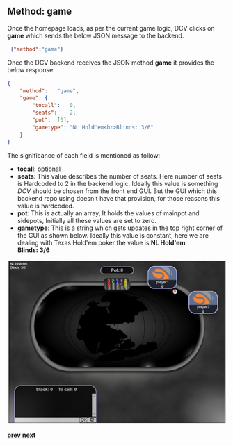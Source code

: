 ## Method: game
Once the homepage loads, as per the current game logic, DCV clicks on **game** which sends the below JSON message to the backend.
```json
 {"method":"game"}
```
Once the DCV backend receives the JSON method **game** it provides the below response.

```json
{
	"method":	"game",
	"game":	{
		"tocall":	0,
		"seats":	2,
		"pot":	[0],
		"gametype":	"NL Hold'em<br>Blinds: 3/6"
	}
}
```
The significance of each field is mentioned as follow:
* __tocall__: optional
* __seats__: This value describes the number of seats. Here number of seats is Hardcoded to 2 in the backend logic. Ideally this value is something *DCV* should be chosen from the front end GUI. But the GUI which this backend repo using doesn't have that provision, for those reasons this value is hardcoded.
* __pot__: This is actually an array, It holds the values of mainpot and sidepots, Initially all these values are set to zero.
* __gametype__: This is a string which gets updates in the top right corner of the GUI as shown below. Ideally this value is constant, here we are dealing with Texas Hold'em poker the value is **NL Hold'em<br>Blinds: 3/6**

![image](./images/after_seats.png)

[__prev__](./messageFormats.md)  [__next__](./method_seats.md)
